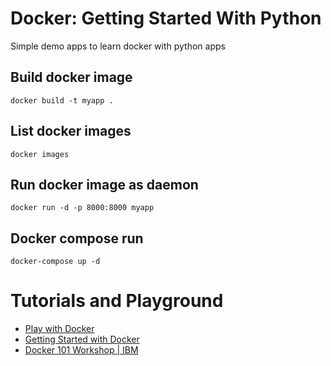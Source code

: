 # Docker: Getting Started With Python

Simple demo apps to learn docker with python apps

## Build docker image
```
docker build -t myapp .
```

## List docker images
```
docker images
```

## Run docker image as daemon
```
docker run -d -p 8000:8000 myapp
```

## Docker compose run
```
docker-compose up -d
```

# Tutorials and Playground
* [Play with Docker](https://www.docker.com/play-with-docker/)
* [Getting Started with Docker](https://dockerlabs.collabnix.com/)
* [Docker 101 Workshop | IBM](https://ibm.github.io/docker101/lab-0/)
